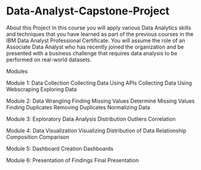 # Data-Analyst-Capstone-Project

About this Project
In this course you will apply various Data Analytics skills and techniques that you have learned as part of the previous courses in the IBM Data Analyst Professional Certificate. You will assume the role of an Associate Data Analyst who has recently joined the organization and be presented with a business challenge that requires data analysis to be performed on real-world datasets.

Modules

Module 1: Data Collection
Collecting Data Using APIs
Collecting Data Using Webscraping
Exploring Data

Module 2: Data Wrangling
Finding Missing Values
Determine Missing Values
Finding Duplicates
Removing Duplicates
Normalizing Data

Module 3: Exploratory Data Analysis
Distribution
Outliers
Correlation

Module 4: Data Visualization
Visualizing Distribution of Data
Relationship
Composition
Comparison

Module 5: Dashboard
Creation
Dashboards

Module 6: Presentation of Findings
Final Presentation

